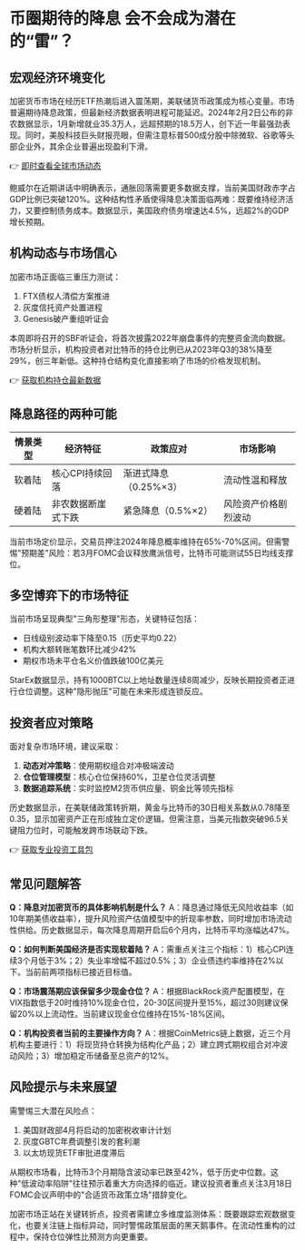 # 币圈期待的降息 会不会成为潜在的“雷”？

## 宏观经济环境变化

加密货币市场在经历ETF热潮后进入震荡期，美联储货币政策成为核心变量。市场普遍期待降息政策，但最新经济数据表明进程可能延迟。2024年2月2日公布的非农数据显示，1月新增就业35.3万人，远超预期的18.5万人，创下近一年最强劲表现。同时，美股科技巨头财报亮眼，但需注意标普500成分股中除微软、谷歌等头部企业外，其余企业普遍出现盈利下滑。

👉 [即时查看全球市场动态](https://bit.ly/okx_welcome)

鲍威尔在近期讲话中明确表示，通胀回落需要更多数据支撑，当前美国财政赤字占GDP比例已突破120%。这种结构性矛盾使得降息决策面临两难：既要维持经济活力，又要控制债务成本。数据显示，美国政府债务增速达4.5%，远超2%的GDP增长预期。

## 机构动态与市场信心

加密市场正面临三重压力测试：
1. FTX债权人清偿方案推进
2. 灰度信托资产处置进程
3. Genesis破产重组听证会

本周即将召开的SBF听证会，将首次披露2022年崩盘事件的完整资金流向数据。市场分析显示，机构投资者对比特币的持仓比例已从2023年Q3的38%降至29%，创三年新低。这种持仓结构变化直接影响了市场的价格发现机制。

👉 [获取机构持仓最新数据](https://bit.ly/okx_welcome)

## 降息路径的两种可能

| 情景类型 | 经济特征                | 政策应对             | 市场影响                 |
|----------|-------------------------|----------------------|--------------------------|
| 软着陆   | 核心CPI持续回落         | 渐进式降息（0.25%×3）| 流动性温和释放           |
| 硬着陆   | 非农数据断崖式下跌      | 紧急降息（0.5%×2）   | 风险资产价格剧烈波动     |

当前市场定价显示，交易员押注2024年降息概率维持在65%-70%区间。但需警惕"预期差"风险：若3月FOMC会议释放鹰派信号，比特币可能测试55日均线支撑位。

## 多空博弈下的市场特征

当前市场呈现典型"三角形整理"形态，关键特征包括：
- 日线级别波动率下降至0.15（历史平均0.22）
- 机构大额转账笔数环比减少42%
- 期权市场未平仓名义价值跌破100亿美元

StarEx数据显示，持有1000BTC以上地址数量连续8周减少，反映长期投资者正进行仓位调整。这种"隐形抛压"可能在未来形成连锁反应。

## 投资者应对策略

面对复杂市场环境，建议采取：
1. **动态对冲策略**：使用期权组合对冲极端波动
2. **仓位管理模型**：核心仓位保持60%，卫星仓位灵活调整
3. **数据追踪系统**：实时监控M2货币供应量、铜金比等领先指标

历史数据显示，在美联储政策转折期，黄金与比特币的30日相关系数从0.78降至0.35，显示加密资产正在形成独立定价逻辑。但需注意，当美元指数突破96.5关键阻力位时，可能触发跨市场联动下跌。

👉 [获取专业投资工具包](https://bit.ly/okx_welcome)

## 常见问题解答

**Q：降息对加密货币的具体影响机制是什么？**
A：降息通过降低无风险收益率（如10年期美债收益率），提升风险资产估值模型中的折现率参数，同时增加市场流动性供给。历史数据显示，每次降息周期开启后6个月内，比特币平均涨幅达47%。

**Q：如何判断美国经济是否实现软着陆？**
A：需重点关注三个指标：1）核心CPI连续3个月低于3%；2）失业率增幅不超过0.5%；3）企业债违约率维持在2%以下。当前前两项指标已接近目标值。

**Q：市场震荡期应该保留多少现金仓位？**
A：根据BlackRock资产配置模型，在VIX指数低于20时维持10%现金仓位，20-30区间提升至15%，超过30则建议保留20%以上流动性。当前建议现金仓位维持在15%-18%区间。

**Q：机构投资者当前的主要操作方向？**
A：根据CoinMetrics链上数据，近三个月机构主要进行：1）将现货持仓转换为结构化产品；2）建立跨式期权组合对冲波动风险；3）增加稳定币储备至总资产的12%。

## 风险提示与未来展望

需警惕三大潜在风险点：
1. 美国财政部4月将启动的加密税收审计计划
2. 灰度GBTC年费调整引发的套利潮
3. 以太坊现货ETF审批进度滞后

从期权市场看，比特币3个月期隐含波动率已跌至42%，低于历史中位数。这种"低波动率陷阱"往往预示着重大方向选择的临近。建议投资者重点关注3月18日FOMC会议声明中的"合适货币政策立场"措辞变化。

加密市场正站在关键转折点，投资者需建立多维度监测体系：既要跟踪宏观数据变化，也要关注链上指标异动，同时警惕政策层面的黑天鹅事件。在流动性重构的过程中，保持仓位弹性比预测方向更重要。